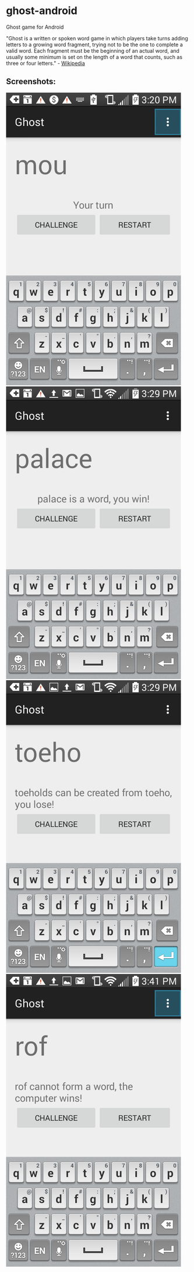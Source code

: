 # ghost-android
Ghost game for Android

"Ghost is a written or spoken word game in which players take turns adding letters to a growing word fragment, trying not to be the one to complete a valid word. Each fragment must be the beginning of an actual word, and usually some minimum is set on the length of a word that counts, such as three or four letters." - [Wikipedia](https://en.wikipedia.org/wiki/Ghost_(game))

## Screenshots:

![screenshot 1](readme_img/screenshot1.png)
![screenshot 2](readme_img/screenshot2.png)
![screenshot 3](readme_img/screenshot3.png)
![screenshot 4](readme_img/screenshot4.png)
